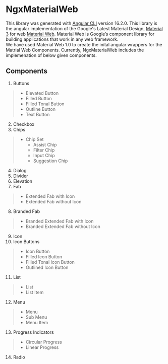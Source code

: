 # NgxMaterialWeb
This library was generated with [Angular CLI](https://github.com/angular/angular-cli) version 16.2.0. This library is the angular implementation of the Google's Latest Material Design, [Material 3](https://m3.material.io/) for web [Material Web](https://m3.material.io/develop/web). Material Web is Google’s component library for building applications that work in any web framework.  
We have used Material Web 1.0 to create the inital angular wrappers for the Matrial Web Components. Currently, NgxMaterialWeb includes the implemenation of below given components.

<!-- ## About
### Introduction
### Quick Start
## Theming
### Material Theming
### Color
### Typography -->
## Components
1. Buttons
> * Elevated Button
> * Filled Button
> * Filled Tonal Button
> * Outline Button
> * Text Button
2. Checkbox
3. Chips
> * Chip Set
>   * Assist Chip
>   * Filter Chip
>   * Input Chip
>   * Suggestion Chip
4. Dialog
5. Divider
6. Elevation
7. Fab
> * Extended Fab with Icon
> * Extended Fab without Icon
8. Branded Fab
> * Branded Extended Fab with Icon
> * Branded Extended Fab without Icon
9. Icon
10. Icon Buttons
> * Icon Button
> * Filled Icon Button
> * Filled Tonal Icon Button
> * Outlined Icon Button
11. List
> * List
> * List Item
12. Menu
> * Menu
> * Sub Menu
> * Menu Item
13. Progress Indicators
> * Circular Progress
> * Linear Progress
14. Radio
